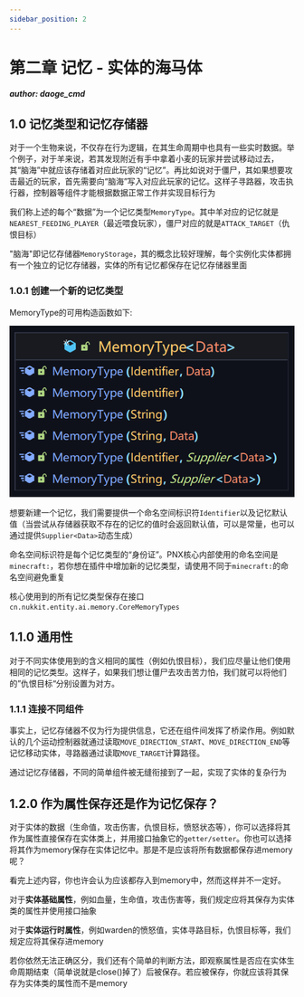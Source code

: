 ```yaml
---
sidebar_position: 2
---
```


# 第二章 记忆 - 实体的海马体

_**author: daoge_cmd**_

## 1.0 记忆类型和记忆存储器

对于一个生物来说，不仅存在行为逻辑，在其生命周期中也具有一些实时数据。举个例子，对于羊来说，若其发现附近有手中拿着小麦的玩家并尝试移动过去，其“脑海”中就应该存储着对应此玩家的“记忆”。再比如说对于僵尸，其如果想要攻击最近的玩家，首先需要向“脑海”写入对应此玩家的记忆。这样子寻路器，攻击执行器，控制器等组件才能根据数据正常工作并实现目标行为

我们称上述的每个“数据”为一个记忆类型```MemoryType```。其中羊对应的记忆就是```NEAREST_FEEDING_PLAYER```（最近喂食玩家），僵尸对应的就是```ATTACK_TARGET```（仇恨目标）

"脑海"即记忆存储器```MemoryStorage```，其的概念比较好理解，每个实例化实体都拥有一个独立的记忆存储器，实体的所有记忆都保存在记忆存储器里面

### 1.0.1 创建一个新的记忆类型

MemoryType的可用构造函数如下: 

![](../../../image/entity-ai/22c4fc46.png)

想要新建一个记忆，我们需要提供一个命名空间标识符```Identifier```以及记忆默认值（当尝试从存储器获取不存在的记忆的值时会返回默认值，可以是常量，也可以通过提供```Supplier<Data>```动态生成）

命名空间标识符是每个记忆类型的“身份证”。PNX核心内部使用的命名空间是```minecraft:```，若你想在插件中增加新的记忆类型，请使用不同于```minecraft:```的命名空间避免重复

核心使用到的所有记忆类型保存在接口```cn.nukkit.entity.ai.memory.CoreMemoryTypes```

## 1.1.0 通用性

对于不同实体使用到的含义相同的属性（例如仇恨目标），我们应尽量让他们使用相同的记忆类型。这样子，如果我们想让僵尸去攻击苦力怕，我们就可以将他们的”仇恨目标“分别设置为对方。

### 1.1.1 连接不同组件

事实上，记忆存储器不仅为行为提供信息，它还在组件间发挥了桥梁作用。例如默认的几个运动控制器就通过读取```MOVE_DIRECTION_START```、```MOVE_DIRECTION_END```等记忆移动实体，寻路器通过读取```MOVE_TARGET```计算路径。

通过记忆存储器，不同的简单组件被无缝衔接到了一起，实现了实体的复杂行为

## 1.2.0 作为属性保存还是作为记忆保存？

对于实体的数据（生命值，攻击伤害，仇恨目标，愤怒状态等），你可以选择将其作为属性直接保存在实体类上，并用接口抽象它的```getter/setter```。你也可以选择将其作为memory保存在实体记忆中。那是不是应该将所有数据都保存进memory呢？

看完上述内容，你也许会认为应该都存入到memory中，然而这样并不一定好。

对于**实体基础属性**，例如血量，生命值，攻击伤害等，我们规定应将其保存为实体类的属性并使用接口抽象

对于**实体运行时属性**，例如warden的愤怒值，实体寻路目标，仇恨目标等，我们规定应将其保存进memory

若你依然无法正确区分，我们还有个简单的判断方法，即观察属性是否应在实体生命周期结束（简单说就是close()掉了）后被保存。若应被保存，你就应该将其保存为实体类的属性而不是memory



